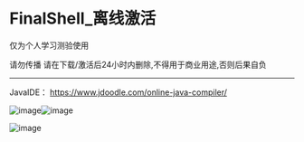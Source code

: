 # FinalShell_离线激活

 仅为个人学习测验使用
 
 请勿传播 请在下载/激活后24小时内删除,不得用于商业用途,否则后果自负
 
 ---
 
JavaIDE： https://www.jdoodle.com/online-java-compiler/

![image](https://user-images.githubusercontent.com/66050162/169742382-0a28210a-033a-4308-858e-2633c3520c11.png)![image](https://user-images.githubusercontent.com/66050162/170199302-20f11f88-e08b-406a-a202-dcc8cc809023.png)


![image](https://user-images.githubusercontent.com/66050162/169739292-01fb50b1-1d2c-4ff3-8fdd-4fcf694cedcd.png)
